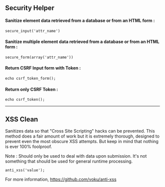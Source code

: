 

## Security Helper

#### Sanitize element data retrieved from a database or from an HTML form :

```
secure_input('attr_name')
```

#### Sanitize multiple element data retrieved from a database or from an HTML form :

```
secure_form(array('attr_name'))
```

#### Return CSRF Input form with Token :

```
echo csrf_token_form();
```

#### Return only CSRF Token :

```
echo csrf_token();
```

---

## XSS Clean

Sanitizes data so that "Cross Site Scripting" hacks can be prevented. This method does a fair amount of work but it is extremely thorough, designed to prevent even the most obscure XSS attempts. But keep in mind that nothing is ever 100% foolproof.

Note : Should only be used to deal with data upon submission. It's not something that should be used for general runtime processing.
```
anti_xss('value');
```

For more information, https://github.com/voku/anti-xss